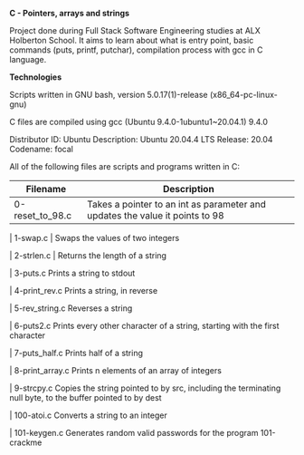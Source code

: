 __C - Pointers, arrays and strings__

Project done during Full Stack Software Engineering studies at ALX Holberton School. It aims to learn about what is entry point, basic commands (puts, printf, putchar), compilation process with gcc in C language.

__Technologies__

Scripts written in GNU bash, version 5.0.17(1)-release (x86_64-pc-linux-gnu) 

C files are compiled using gcc (Ubuntu 9.4.0-1ubuntu1~20.04.1) 9.4.0

Distributor ID: Ubuntu
Description:    Ubuntu 20.04.4 LTS
Release:        20.04
Codename:       focal
                                                                                                                       
                                                                                                                                      
All of the following files are scripts and programs written in C: 

| __Filename__       |   __Description__  |
| -----------------  |  ---------------------------------------------------------------------------------------------------------- 
| 0-reset_to_98.c	   |  Takes a pointer to an int as parameter and updates the value it points to 98

|  1-swap.c	         |    Swaps the values of two integers    

| 2-strlen.c         |    Returns the length of a string                                                                            
                                                                                                         
| 3-puts.c	             Prints a string to stdout

| 4-print_rev.c	         Prints a string, in reverse

| 5-rev_string.c	       Reverses a string

| 6-puts2.c	             Prints every other character of a string, starting with the first character

| 7-puts_half.c	         Prints half of a string

| 8-print_array.c        Prints n elements of an array of integers

| 9-strcpy.c	           Copies the string pointed to by src, including the terminating null byte, to the buffer pointed to by dest

| 100-atoi.c	           Converts a string to an integer

|  101-keygen.c	         Generates random valid passwords for the program 101-crackme

